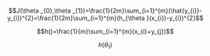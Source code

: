 $$J(\theta _{0},\theta _{1})=\frac{1}{2m}\sum_{i=1}^{m}(\hat{y_{i}}-y_{i})^{2}=\frac{1}{2m}\sum_{i=1}^{m}(h_{\theta }(x_{i})-y_{i})^{2}$$

$$h()=\frac{1}{m}\sum_{i=1}^{m}(x_{i}+y_{j})$$


$$h(\theta _{1})$$
